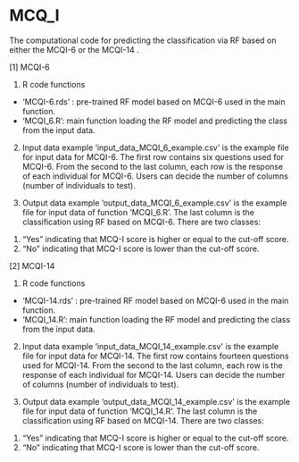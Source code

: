 # MCQ_I
The computational code for predicting the classification via RF based on either the MCQI-6 or the MCQI-14 .

[1] MCQI-6
1) R code functions
- ‘MCQI-6.rds’ : pre-trained RF model based on MCQI-6 used in the main function.
- ‘MCQI_6.R’: main function loading the RF model and predicting the class from the input data.
2) Input data example
‘input_data_MCQI_6_example.csv' is the example file for input data for MCQI-6. The first row contains six questions used for MCQI-6. From the second to the last column, each row is the response of each individual for MCQI-6. Users can decide the number of columns (number of individuals to test).

3) Output data example
 ‘output_data_MCQI_6_example.csv' is the example file for input data of function ‘MCQI_6.R’.  The last column is the classification using RF based on MCQI-6. There are two classes:
1.	“Yes” indicating that MCQ-I score is higher or equal to the cut-off score.
2.	“No” indicating that MCQ-I score is lower than the cut-off score.


[2] MCQI-14
1) R code functions
- ‘MCQI-14.rds’ : pre-trained RF model based on MCQI-6 used in the main function.
- ‘MCQI_14.R’: main function loading the RF model and predicting the class from the input data.
2) Input data example
‘input_data_MCQI_14_example.csv' is the example file for input data for MCQI-14. The first row contains fourteen questions used for MCQI-14. From the second to the last column, each row is the response of each individual for MCQI-14. Users can decide the number of columns (number of individuals to test).

3) Output data example
 ‘output_data_MCQI_14_example.csv' is the example file for input data of function ‘MCQI_14.R’.  The last column is the classification using RF based on MCQI-14. There are two classes:
1.	“Yes” indicating that MCQ-I score is higher or equal to the cut-off score.
2.	“No” indicating that MCQ-I score is lower than the cut-off score.
